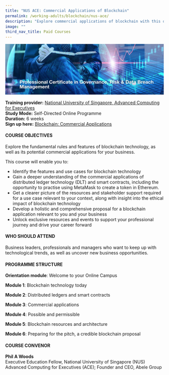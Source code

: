 ```yaml
---
title: "NUS ACE: Commercial Applications of Blockchain"
permalink: /working-adults/blockchain/nus-ace/
description: "Explore commercial applications of blockchain with this online course "
image: ""
third_nav_title: Paid Courses
---
```

![NUS professional certification in governance, risk and data breach management](/images/NUS-ACE-Data-Protection.png)

**Training provider:** [National University of Singapore, Advanced Computing for Executives](https://ace.nus.edu.sg/self-directed-online-programmes/)<br>
**Study Mode:** Self-Directed Online Programme   
**Duration:** 6 weeks <br>
**Sign up here:** [Blockchain: Commercial Applications ](https://www.getsmarter.com/cart?variant_id=4828)

#### **COURSE OBJECTIVES**

Explore the fundamental rules and features of blockchain technology, as well as its potential commercial applications for your business.

This course will enable you to: 

* Identify the features and use cases for blockchain technology 
* Gain a deeper understanding of the commercial applications of distributed ledger technology (DLT) and smart contracts, including the opportunity to practise using MetaMask to create a token in Ethereum.
* Get a clearer picture of the resources and stakeholder support required for a use case relevant to your context, along with insight into the ethical impact of blockchain technology
* Develop a holistic and comprehensive proposal for a blockchain application relevant to you and your business
* Unlock  exclusive resources and events to support your professional journey and drive your career forward

#### **WHO SHOULD ATTEND**

Business leaders, professionals and managers who want to keep up with technological trends, as well as uncover new business opportunities. 

#### **PROGRAMME STRUCTURE**

**Orientation module**: Welcome to your Online Campus

**Module 1**: Blockchain technology today

**Module 2**: Distributed ledgers and smart contracts

**Module 3**: Commercial applications

**Module 4**: Possible and permissible

**Module 5**: Blockchain resources and architecture

**Module 6**: Preparing for the pitch, a credible blockchain proposal

#### **COURSE CONVENOR**
**Phil A Woods**<br>
Executive Education Fellow, National University of Singapore (NUS) Advanced Computing for Executives (ACE); Founder and CEO, Abele Group